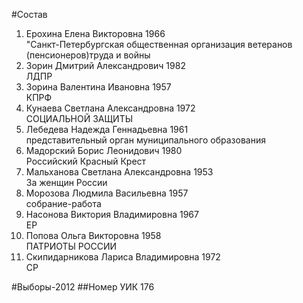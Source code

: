 #Состав
1. Ерохина Елена Викторовна 1966   
    "Санкт-Петербургская общественная организация ветеранов (пенсионеров)труда и войны
2. Зорин Дмитрий Александрович 1982   
    ЛДПР
3. Зорина Валентина Ивановна 1957   
    КПРФ
4. Кунаева Светлана Александровна 1972   
    СОЦИАЛЬНОЙ ЗАЩИТЫ
5. Лебедева Надежда Геннадьевна 1961   
    представительный орган муниципального образования
6. Мадорский Борис Леонидович 1980   
    Российский Красный Крест
7. Мальханова Светлана Александровна 1953   
    За женщин России
8. Морозова Людмила Васильевна 1957   
    собрание-работа
9. Насонова Виктория Владимировна 1967   
    ЕР
10. Попова Ольга Викторовна 1958   
    ПАТРИОТЫ РОССИИ
11. Скипидарникова Лариса Владимировна 1972   
    СР

#Выборы-2012
##Номер УИК
176